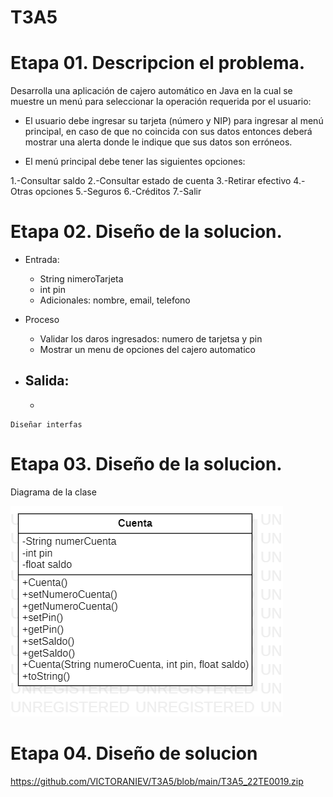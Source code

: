 # T3A5

# Etapa 01. Descripcion el problema.

Desarrolla una aplicación de cajero automático en Java en la cual se muestre un menú para seleccionar la operación requerida por el usuario:

- El usuario debe ingresar su tarjeta (número y NIP) para ingresar al menú principal, en caso de que no coincida con sus datos entonces deberá mostrar una alerta donde le indique que sus datos son erróneos.

- El menú principal debe tener las siguientes opciones:

1.-Consultar saldo
2.-Consultar estado de cuenta
3.-Retirar efectivo
4.-Otras opciones
5.-Seguros
6.-Créditos
7.-Salir


# Etapa 02. Diseño de la solucion.

- Entrada:
  - String nimeroTarjeta
  - int pin
  - Adicionales: nombre, email, telefono

- Proceso
  - Validar los daros ingresados: numero de tarjetsa y pin
  - Mostrar un menu de opciones del cajero automatico

- Salida:
  -
  -

  
~~~~
Diseñar interfas
~~~~


# Etapa 03. Diseño de la solucion.
Diagrama de la clase

![](https://github.com/VICTORANIEV/T3A5/blob/main/Diagrama_Cuenta.png)

# Etapa 04. Diseño de solucion
https://github.com/VICTORANIEV/T3A5/blob/main/T3A5_22TE0019.zip

